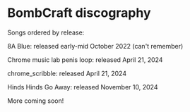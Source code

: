 # BombCraft discography

Songs ordered by release:


8A Blue: released early-mid October 2022 (can't remember)

Chrome music lab penis loop: released April 21, 2024

chrome_scribble: released April 21, 2024

Hinds Hinds Go Away: released November 10, 2024

More coming soon!
